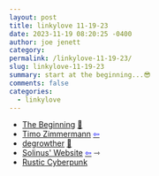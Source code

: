 ```yaml
---
layout: post
title: linkylove 11-19-23
date: 2023-11-19 08:20:25 -0400
author: joe jenett
category: 
permalink: /linkylove-11-19-23/
slug: linkylove-11-19-23
summary: start at the beginning...😎
comments: false
categories:
  - linkylove
---
```

<ul class="linkylove">
	<li><a title="basement chronicles | The Beginning" href="https://chronicles.basement.studio/">The Beginning</a> <a href="https://pinboard.in/u:garrettc">📌</a></li>
	<li><a title="Timo Zimmermann" href="https://www.screamingatmyscreen.com/">Timo Zimmermann</a> <a class="normaltext" title="source" href="https://gamepad.club/@Aywren"><span style="color:blue;">&#8678;</span></a></li>
	<li><a title="degrowther" href="https://degrowther.smol.pub/">degrowther</a> <a href="https://pinboard.in/u:mikael">📌</a></li>
	<li><a title="Solinus' Website" href="https://solinus.neocities.org/">Solinus' Website</a>  <a class="normaltext" title="source" href="https://zeusofthecrows.github.io/stadt/"><span style="color:blue;">&#8678;</span></a> <span title="led to site shown below">⇾</span></li>
	<li><a title="cypnk" href="https://sh2.us/">Rustic Cyberpunk</a></li>
</ul>
<a href="https://brid.gy/publish/mastodon"></a>